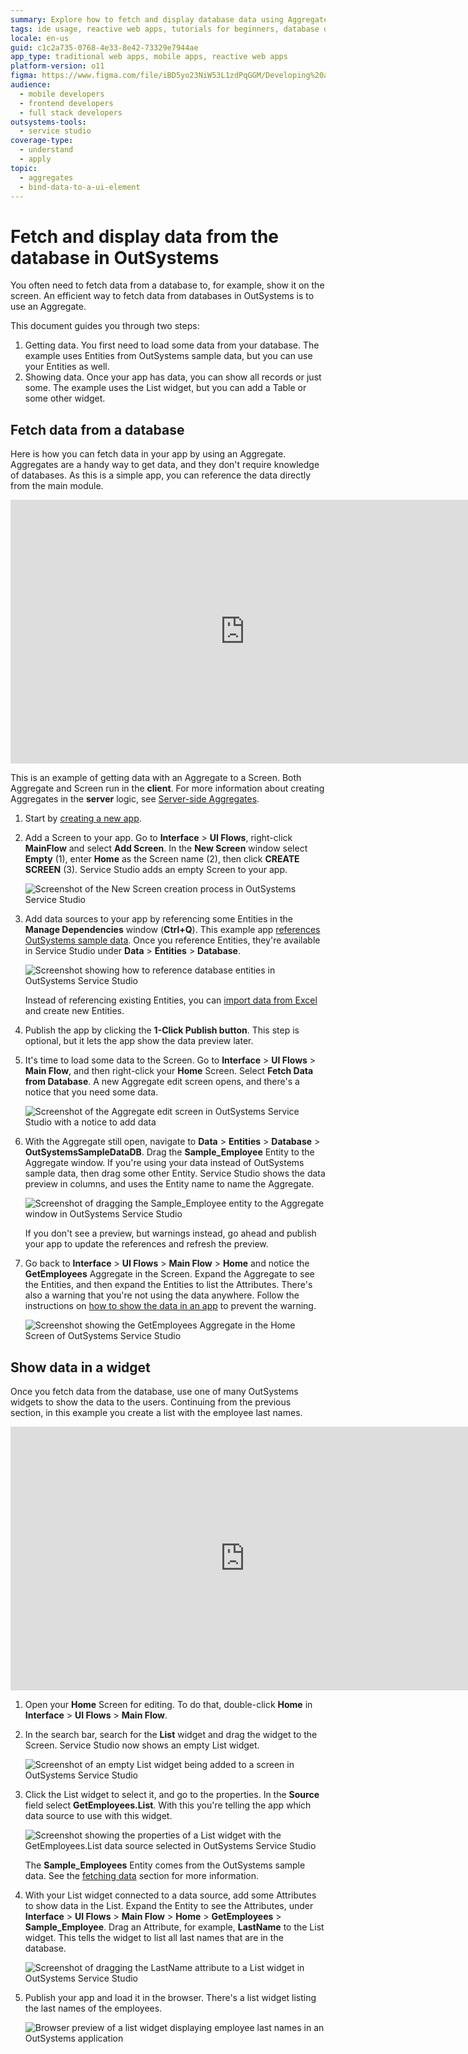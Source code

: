 ```yaml
---
summary: Explore how to fetch and display database data using Aggregates in OutSystems 11 (O11).
tags: ide usage, reactive web apps, tutorials for beginners, database operations, data display
locale: en-us
guid: c1c2a735-0768-4e33-8e42-73329e7944ae
app_type: traditional web apps, mobile apps, reactive web apps
platform-version: o11
figma: https://www.figma.com/file/iBD5yo23NiW53L1zdPqGGM/Developing%20an%20Application?node-id=159:24
audience:
  - mobile developers
  - frontend developers
  - full stack developers
outsystems-tools:
  - service studio
coverage-type:
  - understand
  - apply
topic:
  - aggregates
  - bind-data-to-a-ui-element
---
```


# Fetch and display data from the database in OutSystems

You often need to fetch data from a database to, for example, show it on the screen. An efficient way to fetch data from databases in OutSystems is to use an Aggregate.

This document guides you through two steps:

1. Getting data. You first need to load some data from your database. The example uses Entities from OutSystems sample data, but you can use your Entities as well.
1. Showing data. Once your app has data, you can show all records or just some. The example uses the List widget, but you can add a Table or some other widget.

## Fetch data from a database

Here is how you can fetch data in your app by using an Aggregate. Aggregates are a handy way to get data, and they don't require knowledge of databases. As this is a simple app, you can reference the data directly from the main module.

<iframe src="https://player.vimeo.com/video/942168038" width="750" height="422" frameborder="0" allow="autoplay; fullscreen" allowfullscreen="">Tutorial demonstrating the process of retrieving data from a database.</iframe>

<div class="info" markdown="1">

This is an example of getting data with an Aggregate to a Screen. Both Aggregate and Screen run in the **client**. For more information about creating Aggregates in the **server** logic, see [Server-side Aggregates](../../../ref/lang/auto/class-aggregate.md#server-side-aggregates).

</div>

1. Start by [creating a new app](../../../getting-started/create-reactive-web.md#new-app).

1. Add a Screen to your app. Go to **Interface** > **UI Flows**, right-click **MainFlow** and select **Add Screen**. In the **New Screen** window select **Empty** (1), enter **Home** as the Screen name (2), then click **CREATE SCREEN** (3). Service Studio adds an empty Screen to your app.

    ![Screenshot of the New Screen creation process in OutSystems Service Studio](images/new-screen-ss.png "Creating a New Screen in OutSystems")

1. Add data sources to your app by referencing some Entities in the **Manage Dependencies** window (**Ctrl+Q**). This example app [references OutSystems sample data](../../ui/screen-templates/sample-data.md#referencing-sample-data-in-apps). Once you reference Entities, they're available in Service Studio under **Data** > **Entities** > **Database**.

    ![Screenshot showing how to reference database entities in OutSystems Service Studio](images/database-entities-ss.png "Referencing Database Entities in OutSystems")

    <div class="info" markdown="1">

    Instead of referencing existing Entities, you can [import data from Excel](../excel-bootstrap.md) and create new Entities.

    </div>

1. Publish the app by clicking the **1-Click Publish button**. This step is optional, but it lets the app show the data preview later.  

1. It's time to load some data to the Screen. Go to **Interface** > **UI Flows** > **Main Flow**, and then right-click your **Home** Screen. Select **Fetch Data from Database**. A new Aggregate edit screen opens, and there's a notice that you need some data.

    ![Screenshot of the Aggregate edit screen in OutSystems Service Studio with a notice to add data](images/fetch-data-aggregate-open-ss.png "Opening an Aggregate to Fetch Data in OutSystems")

1. With the Aggregate still open, navigate to **Data** > **Entities** > **Database** > **OutSystemsSampleDataDB**. Drag the **Sample_Employee** Entity to the Aggregate window. If you're using your data instead of OutSystems sample data, then drag some other Entity. Service Studio shows the data preview in columns, and uses the Entity name to name the Aggregate.

    ![Screenshot of dragging the Sample_Employee entity to the Aggregate window in OutSystems Service Studio](images/fetch-data-aggregate-with-entity-ss.png "Adding an Entity to an Aggregate in OutSystems")

    <div class="info" markdown="1">

    If you don't see a preview, but warnings instead, go ahead and publish your app to update the references and refresh the preview.

    </div>

1. Go back to **Interface** > **UI Flows** > **Main Flow** > **Home** and notice the **GetEmployees** Aggregate in the Screen. Expand the Aggregate to see the Entities, and then expand the Entities to list the Attributes. There's also a warning that you're not using the data anywhere. Follow the instructions on [how to show the data in an app](#showing-data) to prevent the warning.

    ![Screenshot showing the GetEmployees Aggregate in the Home Screen of OutSystems Service Studio](images/fetch-data-aggregate-in-screen-ss.png "Aggregate Displayed in OutSystems Screen")

## Show data in a widget

Once you fetch data from the database, use one of many OutSystems widgets to show the data to the users. Continuing from the previous section, in this example you create a list with the employee last names.

<iframe src="https://player.vimeo.com/video/942168052" width="750" height="422" frameborder="0" allow="autoplay; fullscreen" allowfullscreen="">Demonstration showcasing the process of displaying data within a widget.</iframe>

1. Open your **Home** Screen for editing. To do that, double-click **Home** in  **Interface** > **UI Flows** > **Main Flow**.

1. In the search bar, search for the **List** widget and drag the widget to the Screen. Service Studio now shows an empty List widget.

    ![Screenshot of an empty List widget being added to a screen in OutSystems Service Studio](images/fetch-data-new-widget-ss.png "Adding a List Widget in OutSystems")

1. Click the List widget to select it, and go to the properties. In the **Source** field select **GetEmployees.List**. With this you're telling the app which data source to use with this widget.

    ![Screenshot showing the properties of a List widget with the GetEmployees.List data source selected in OutSystems Service Studio](images/fetch-data-widget-with-data-source-ss.png "Configuring Data Source for a List Widget in OutSystems")

    <div class="info" markdown="1">

    The **Sample_Employees** Entity comes from the OutSystems sample data. See the [fetching data](#fetch-data-from-a-database) section for more information.

    </div>

1. With your List widget connected to a data source, add some Attributes to show data in the List. Expand the Entity to see the Attributes, under **Interface** > **UI Flows** > **Main Flow** > **Home** > **GetEmployees** > **Sample_Employee**. Drag an Attribute, for example, **LastName** to the List widget. This tells the widget to list all last names that are in the database.

    ![Screenshot of dragging the LastName attribute to a List widget in OutSystems Service Studio](images/fetch-data-drag-attribute-ss.png "Dragging an Attribute to a List Widget in OutSystems")

1. Publish your app and load it in the browser. There's a list widget listing the last names of the employees.

    ![Browser preview of a list widget displaying employee last names in an OutSystems application](images/fetch-data-browser.png "Preview of Data Display in OutSystems")
